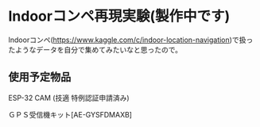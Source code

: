 # Indoorコンペ再現実験(製作中です)

Indoorコンペ(https://www.kaggle.com/c/indoor-location-navigation)で扱ったようなデータを自分で集めてみたいなと思ったので。

## 使用予定物品
ESP-32 CAM (技適 特例認証申請済み)

ＧＰＳ受信機キット[AE-GYSFDMAXB]
